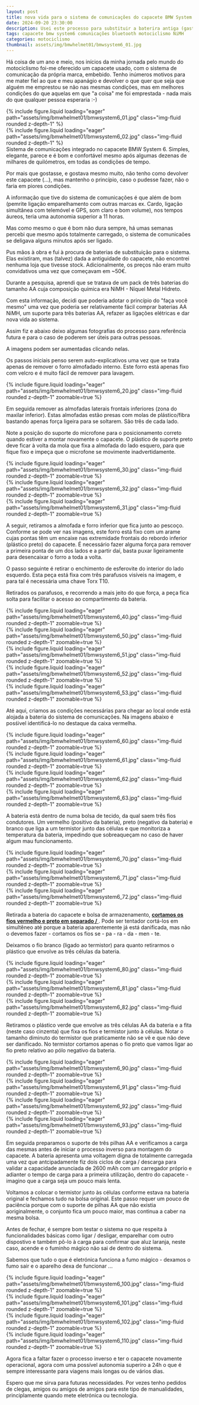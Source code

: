 ```yaml
---
layout: post
title: nova vida para o sistema de comunicações do capacete BMW System 6
date: 2024-09-20 23:30:00
description: Usei este processo para substituir a baterira antiga (gasta) do sistema de comunicações integrado no capacete BMW System 6
tags: capacete bmw system6 comunicações bluetooth motociclismo NiMH
categories: motociclismo
thumbnail: assets/img/bmwhelmet01/bmwsystem6_01.jpg
---
```


Há coisa de um ano e meio, nos inícios da minha jornada pelo mundo do motociclismo foi-me oferecido um capacete usado, com o sistema de comunicação da própria marca, embebido.
Tenho inúmeros motivos para me mater fiel ao que e meu apanágio e devolver o que quer que seja que alguém me emprestou se não nas mesmas condições, mas em melhores condições do que aquelas em que "a coisa" me foi emprestada - nada mais do que qualquer pessoa esperaria :-)

<div class="row mt-3">
    <div class="col-sm mt-3 mt-md-0">
        {% include figure.liquid loading="eager" path="assets/img/bmwhelmet01/bmwsystem6_01.jpg" class="img-fluid rounded z-depth-1" %}
    </div>
    <div class="col-sm mt-3 mt-md-0">
        {% include figure.liquid loading="eager" path="assets/img/bmwhelmet01/bmwsystem6_02.jpg" class="img-fluid rounded z-depth-1" %}
    </div>
</div>
<div class="caption">
    Sistema de comunicações integrado no capacete BMW System 6. Simples, elegante, parece e é bom e confortável mesmo após algumas dezenas de milhares de quilómetros, em todas as condições de tempo.
</div>

Por mais que gostasse, e gostava mesmo muito, não tenho como devolver este capacete (...), mas mantenho o princípio, caso o pudesse fazer, não o faria em piores condições.

A informação que tive do sistema de comunicações é que além de bom (pemrite ligação emparelhamento com outras marcas ex. Cardo, ligação simultânea com telemóvel e GPS, som claro e bom volume), nos tempos áureos, teria uma autonomia superior a 11 horas.

Mas como mesmo o que é bom não dura sempre, há umas semanas percebi que mesmo após totalmente carregado, o sistema de comunicaões se deligava alguns minutos após ser ligado.

Pus mãos à obra e fui à procura de baterias de substituição para o sistema. Elas existiram, mas (talvez) dada a antiguidade do capacete, não encontrei nenhuma loja que tivesse stock. Adicionalmente, os preços não eram muito convidativos uma vez que começavam em ~50€.

Durante a pesquisa, aprendi que se tratava de um pack de três baterias do tamanho AA cuja composição química era NiMH - Níquel Metal Hidreto.

Com esta informação, decidi que poderia adotar o princípio do "faça você mesmo" uma vez que poderia ser relativamente fácil comprar baterias AA NiMH, um suporte para três baterias AA, refazer as ligações elétricas e dar nova vida ao sistema.

Assim fiz e abaixo deixo algumas fotografias do processo para referência futura e para o caso de poderem ser úteis para outras pessoas.


A imagens podem ser aumentadas clicando nelas.


Os passos iniciais penso serem auto-explicativos uma vez que se trata apenas de remover o forro almofadado interno. Este forro está apenas fixo com velcro e é muito fácil de remover para lavagem. 

<div class="row mt-1">
    <div class="col-sm mt- mt-md-0">
        {% include figure.liquid loading="eager" path="assets/img/bmwhelmet01/bmwsystem6_20.jpg" class="img-fluid rounded z-depth-1" zoomable=true %}
    </div>
</div>


Em seguida remover as almofadas laterais frontais inferiores (zona do maxilar inferior). Estas almofadas estão presas com molas de plástico/fibra bastando apenas força ligeira para se soltarem. São três de cada lado.

Note a posição do suporte do microfone para o posicionamento correto quando estiver a montar novamente o capacete. O plástico de suporte preto deve ficar à volta da mola que fixa a almofada do lado esquero, para que fique fixo e impeça que o microfone se movimente inadvertidamente.


<div class="row mt-3">
    <div class="col-sm mt-3 mt-md-0">
        {% include figure.liquid loading="eager" path="assets/img/bmwhelmet01/bmwsystem6_30.jpg" class="img-fluid rounded z-depth-1" zoomable=true %}
    </div>
    <div class="col-sm mt-3 mt-md-0">
        {% include figure.liquid loading="eager" path="assets/img/bmwhelmet01/bmwsystem6_32.jpg" class="img-fluid rounded z-depth-1" zoomable=true %}
    </div>
    <div class="col-sm mt-3 mt-md-0">
        {% include figure.liquid loading="eager" path="assets/img/bmwhelmet01/bmwsystem6_31.jpg" class="img-fluid rounded z-depth-1" zoomable=true %}
    </div>
</div>



A seguir, retiramos a almofada e forro inferior que fica junto ao pescoço.
Conforme se pode ver nas imagens, este forro está fixo com um arame cujas pontas têm um encaixe nas extremidade frontais do rebordo inferior (plástico preto) do capacete. É necessário fazer alguma força para remover a primeira ponta de um dos lados e a partir daí, basta puxar ligeiramente para desencaixar o forro a toda a volta.

O passo seguinte é retirar o enchimento de esferovite do interior do lado esquerdo. Esta peça está fixa com três parafusos visíveis na imagem, e para tal é necessária uma chave Torx T10. 

Retirados os parafusos, e recorrendo a mais jeito do que força, a peça fica solta para facilitar o acesso ao compartimento da bateria.

<div class="row mt-3">
    <div class="col-sm mt-3 mt-md-0">
        {% include figure.liquid loading="eager" path="assets/img/bmwhelmet01/bmwsystem6_40.jpg" class="img-fluid rounded z-depth-1" zoomable=true %}
    </div>
    <div class="col-sm mt-3 mt-md-0">
        {% include figure.liquid loading="eager" path="assets/img/bmwhelmet01/bmwsystem6_50.jpg" class="img-fluid rounded z-depth-1" zoomable=true %}
    </div>
    <div class="col-sm mt-3 mt-md-0">
        {% include figure.liquid loading="eager" path="assets/img/bmwhelmet01/bmwsystem6_51.jpg" class="img-fluid rounded z-depth-1" zoomable=true %}
    </div>
    <div class="col-sm mt-3 mt-md-0">
        {% include figure.liquid loading="eager" path="assets/img/bmwhelmet01/bmwsystem6_52.jpg" class="img-fluid rounded z-depth-1" zoomable=true %}
    </div>
    <div class="col-sm mt-3 mt-md-0">
        {% include figure.liquid loading="eager" path="assets/img/bmwhelmet01/bmwsystem6_53.jpg" class="img-fluid rounded z-depth-1" zoomable=true %}
    </div>
</div>


Até aqui, criamos as condições necessárias para chegar ao local onde está alojada a bateria do sistema de comunicações.
Na imagens abaixo é posśivel identificá-lo no destaque da caixa vermelha.

<div class="row mt-3">
    <div class="col-sm mt-3 mt-md-0">
        {% include figure.liquid loading="eager" path="assets/img/bmwhelmet01/bmwsystem6_60.jpg" class="img-fluid rounded z-depth-1" zoomable=true %}
    </div>
    <div class="col-sm mt-3 mt-md-0">
        {% include figure.liquid loading="eager" path="assets/img/bmwhelmet01/bmwsystem6_61.jpg" class="img-fluid rounded z-depth-1" zoomable=true %}
    </div>
    <div class="col-sm mt-3 mt-md-0">
        {% include figure.liquid loading="eager" path="assets/img/bmwhelmet01/bmwsystem6_62.jpg" class="img-fluid rounded z-depth-1" zoomable=true %}
    </div>
    <div class="col-sm mt-3 mt-md-0">
        {% include figure.liquid loading="eager" path="assets/img/bmwhelmet01/bmwsystem6_63.jpg" class="img-fluid rounded z-depth-1" zoomable=true %}
    </div>
</div>


A bateria está dentro de numa bolsa de tecido, da qual saem três fios condutores. Um vermelho (positivo da bateria), preto (negativo da bateria) e branco que liga a um termistor junto das células e que monitoriza a temperatura da bateria, impedindo que sobreaqueçam no caso de haver algum mau funcionamento.


<div class="row mt-3">
    <div class="col-sm mt-3 mt-md-0">
        {% include figure.liquid loading="eager" path="assets/img/bmwhelmet01/bmwsystem6_70.jpg" class="img-fluid rounded z-depth-1" zoomable=true %}
    </div>
    <div class="col-sm mt-3 mt-md-0">
        {% include figure.liquid loading="eager" path="assets/img/bmwhelmet01/bmwsystem6_71.jpg" class="img-fluid rounded z-depth-1" zoomable=true %}
    </div>
    <div class="col-sm mt-3 mt-md-0">
        {% include figure.liquid loading="eager" path="assets/img/bmwhelmet01/bmwsystem6_72.jpg" class="img-fluid rounded z-depth-1" zoomable=true %}
    </div>
</div>


Retirada a bateria do capacete e bolsa de armazenamento, <b> <u> cortamos os fios vermelho e preto em separado /</b> </u> . Pode ser tentador cortá-los em simultêneo até porque a bateria aparentemente já está danificada, mas não o devemos fazer - cortamos os fios  se - pa - ra - da - men - te.

Deixamos o fio branco (ligado ao termistor) para quanto retirarmos o plástico que envolve as três células da bateria.

<div class="row mt-3">
    <div class="col-sm mt-3 mt-md-0">
        {% include figure.liquid loading="eager" path="assets/img/bmwhelmet01/bmwsystem6_80.jpg" class="img-fluid rounded z-depth-1" zoomable=true %}
    </div>
    <div class="col-sm mt-3 mt-md-0">
        {% include figure.liquid loading="eager" path="assets/img/bmwhelmet01/bmwsystem6_81.jpg" class="img-fluid rounded z-depth-1" zoomable=true %}
    </div>
    <div class="col-sm mt-3 mt-md-0">
        {% include figure.liquid loading="eager" path="assets/img/bmwhelmet01/bmwsystem6_82.jpg" class="img-fluid rounded z-depth-1" zoomable=true %}
    </div>
</div>


Retiramos o plástico verde que envolve as três células AA da bateria e a fita (neste caso cinzenta) que fixa os fios e termistor junto à células. Notar o tamanho diminuto do termistor que praticamente não se vê e que não deve ser danificado.
No termistor cortamos apenas o fio preto que vamos ligar ao fio preto relativo ao pólo negativo da bateria.


<div class="row mt-3">
    <div class="col-sm mt-3 mt-md-0">
        {% include figure.liquid loading="eager" path="assets/img/bmwhelmet01/bmwsystem6_90.jpg" class="img-fluid rounded z-depth-1" zoomable=true %}
    </div>
    <div class="col-sm mt-3 mt-md-0">
        {% include figure.liquid loading="eager" path="assets/img/bmwhelmet01/bmwsystem6_91.jpg" class="img-fluid rounded z-depth-1" zoomable=true %}
    </div>
    <div class="col-sm mt-3 mt-md-0">
        {% include figure.liquid loading="eager" path="assets/img/bmwhelmet01/bmwsystem6_92.jpg" class="img-fluid rounded z-depth-1" zoomable=true %}
    </div>
    <div class="col-sm mt-3 mt-md-0">
        {% include figure.liquid loading="eager" path="assets/img/bmwhelmet01/bmwsystem6_93.jpg" class="img-fluid rounded z-depth-1" zoomable=true %}
    </div>
</div>


Em seguida preparamos o suporte de três pilhas AA e verificamos a carga das mesmas antes de iniciar o processo inverso para montagem do capacete.
A bateria apresenta uma voltagem digna de totalmente carregada uma vez que antcipadamente fiz dois ciclos de carga / descarga para validar a capacidade anunciada de 2600 mAh com um carregador próprio e adianter o tempo de carga para a primeira utilização, dentro do capacete - imagino que a carga seja um pouco mais lenta.

Voltamos a colocar o termistor junto às células conforme estava na bateria original e fechamos tudo na bolsa original. Este passo requer um pouco de paciência porque com o suporte de pilhas AA que não existia aoriginalmente, o conjunto fica um pouco maior, mas continua a caber na mesma bolsa.

Antes de fechar, é sempre bom testar o sistema no que respeita à funcionalidades básicas como ligar / desligar, emparelhar com outro dispostivo e também pô-lo à carga para confirmar que aluz laranja, neste caso, acende e o fuminho mágico não sai de dentro do sistema.

Sabemos que tudo o que é eletrónica funciona a fumo mágico - dexamos o fumo sair e o aparelho dexa de funcionar ...


<div class="row mt-3">
    <div class="col-sm mt-3 mt-md-0">
        {% include figure.liquid loading="eager" path="assets/img/bmwhelmet01/bmwsystem6_100.jpg" class="img-fluid rounded z-depth-1" zoomable=true %}
    </div>
    <div class="col-sm mt-3 mt-md-0">
        {% include figure.liquid loading="eager" path="assets/img/bmwhelmet01/bmwsystem6_101.jpg" class="img-fluid rounded z-depth-1" zoomable=true %}
    </div>
    <div class="col-sm mt-3 mt-md-0">
        {% include figure.liquid loading="eager" path="assets/img/bmwhelmet01/bmwsystem6_102.jpg" class="img-fluid rounded z-depth-1" zoomable=true %}
    </div>
    <div class="col-sm mt-3 mt-md-0">
        {% include figure.liquid loading="eager" path="assets/img/bmwhelmet01/bmwsystem6_110.jpg" class="img-fluid rounded z-depth-1" zoomable=true %}
    </div>
</div>

Agora fica a faltar fazer o processo inverso e ter o capacete novamente operacional, agora com uma possível autonomia superiro a 24h o que é sempre interessante para viagens mais longas ou de vários dias.

Espero que me sirva para futuras necessidades. Por vezes tenho pedidos de clegas, amigos ou amigos de amigos para este tipo de manualidades, principlamente quando mete eletrónica ou tecnologia.

